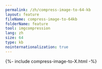 ```yaml
---
permalink: /zh/compress-image-to-64-kb
layout: feature
fileName: compress-image-to-64kb
folderName: feature
tool: imgcompression
lang: zh
size: 64
type: kb
nointernationalization: true
---
```

{%- include compress-image-to-X.html -%}       
